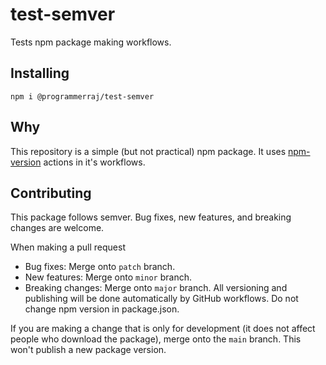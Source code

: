 # test-semver
Tests npm package making workflows.

## Installing
```
npm i @programmerraj/test-semver
```

## Why
This repository is a simple (but not practical) npm package. It uses [npm-version](https://github.com/chocolateloverraj/npm-version) actions in it's workflows.

## Contributing
This package follows semver. Bug fixes, new features, and breaking changes are welcome.

When making a pull request
- Bug fixes: Merge onto `patch` branch.
- New features: Merge onto `minor` branch.
- Breaking changes: Merge onto `major` branch.
All versioning and publishing will be done automatically by GitHub workflows. Do not change npm version in package.json.

If you are making a change that is only for development (it does not affect people who download the package), merge onto the `main` branch. This won't publish a new package version.
